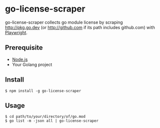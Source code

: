 # go-license-scraper

go-license-scraper collects go module license by scraping http://pkg.go.dev (or http://github.com if its path includes github.com) with [Playwright](https://playwright.dev/).

## Prerequisite

- [Node.js](https://nodejs.org/)
- Your Golang project

## Install

```
$ npm install -g go-license-scraper
```

## Usage

```
$ cd path/to/your/directory/of/go.mod
$ go list -m -json all | go-license-scraper
```
